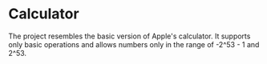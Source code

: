 # Calculator

The project resembles the basic version of Apple's calculator. 
It supports only basic operations and allows numbers only in the range of -2^53 - 1 and 2^53.
